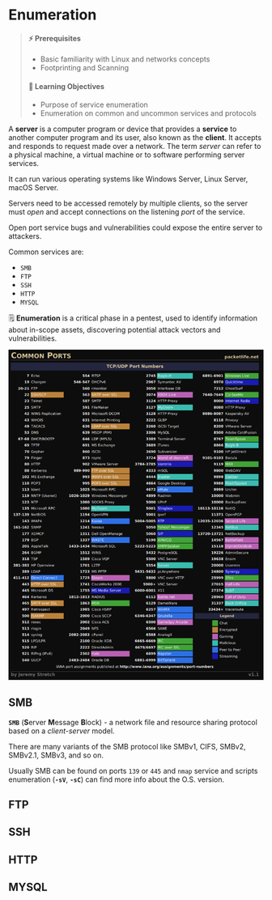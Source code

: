 # Enumeration

> #### ⚡ Prerequisites
>
> * Basic familiarity with Linux and networks concepts
> * Footprinting and Scanning
>
> #### 📕 Learning Objectives
>
> * Purpose of service enumeration
> * Enumeration on common and uncommon services and protocols

A **server** is a computer program or device that provides a **service** to another computer program and its user, also known as the **client**. It accepts and responds to request made over a network. The term _server_ can refer to a physical machine, a virtual machine or to software performing server services.

It can run various operating systems like Windows Server, Linux Server, macOS Server.

Servers need to be accessed remotely by multiple clients, so the server must _open_ and accept connections on the listening _port_ of the service.

Open port service bugs and vulnerabilities could expose the entire server to attackers.

Common services are:

* `SMB`
* `FTP`
* `SSH`
* `HTTP`
* `MYSQL`

🗒️ **Enumeration** is a critical phase in a pentest, used to identify information about in-scope assets, discovering potential attack vectors and vulnerabilities.

![Common Ports - by Jeremy Stretch](.gitbook/assets/image-20230211104550784.png)

## SMB

**`SMB`** (**S**erver **M**essage **B**lock) - a network file and resource sharing protocol based on a _client-server_ model.

There are many variants of the SMB protocol like SMBv1, CIFS, SMBv2, SMBv2.1, SMBv3, and so on.

Usually SMB can be found on ports `139` or `445` and `nmap` service and scripts enumeration (**`-sV`**, **`-sC`**) can find more info about the O.S. version.

## FTP

## SSH

## HTTP

## MYSQL
